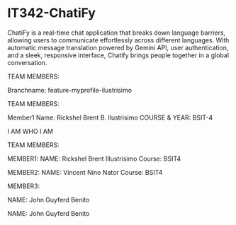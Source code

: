 # IT342-ChatiFy

ChatiFy is a real-time chat application that breaks down language barriers, allowing users to communicate effortlessly across different languages. With automatic message translation powered by Gemini API, user authentication, and a sleek, responsive interface, Chatify brings people together in a global conversation.

TEAM MEMBERS:


Branchname: feature-myprofile-ilustrisimo

TEAM MEMBERS:

Member1
Name: Rickshel Brent B. Ilustrisimo
COURSE & YEAR: BSIT-4

I AM WHO I AM

TEAM MEMBERS: 

MEMBER1:
NAME: Rickshel Brent Illustrisimo
Course: BSIT4

MEMBER2:
NAME: Vincent Nino Nator
Course: BSIT4

MEMBER3:

NAME: John Guyferd Benito

NAME: John Guyferd Benito


